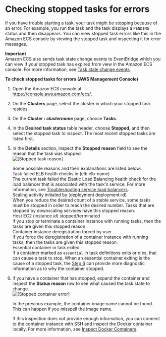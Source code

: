 # Checking stopped tasks for errors<a name="stopped-task-errors"></a>

If you have trouble starting a task, your task might be stopping because of an error\. For example, you run the task and the task displays a `PENDING` status and then disappears\. You can view stopped task errors like this in the Amazon ECS console by viewing the stopped task and inspecting it for error messages\.

**Important**  
Amazon ECS also sends task state change events to EventBridge which you can view if your stopped task has expired from view in the Amazon ECS console\. For more information, see [Task state change events](ecs_cwe_events.md#ecs_task_events)\.

**To check stopped tasks for errors \(AWS Management Console\)**

1. Open the Amazon ECS console at [https://console\.aws\.amazon\.com/ecs/](https://console.aws.amazon.com/ecs/)\.

1. On the **Clusters** page, select the cluster in which your stopped task resides\.

1. On the **Cluster : *clustername*** page, choose **Tasks**\.

1. In the **Desired task status** table header, choose **Stopped**, and then select the stopped task to inspect\. The most recent stopped tasks are listed first\.

1. In the **Details** section, inspect the **Stopped reason** field to see the reason that the task was stopped\.  
![\[Stopped task reason\]](http://docs.aws.amazon.com/AmazonECS/latest/developerguide/images/stopped_task_reason.png)

   Some possible reasons and their explanations are listed below:  
Task failed ELB health checks in \(elb elb\-name\)  
The current task failed the Elastic Load Balancing health check for the load balancer that is associated with the task's service\. For more information, see [Troubleshooting service load balancers](troubleshoot-service-load-balancers.md)\.  
Scaling activity initiated by \(deployment deployment\-id\)  
When you reduce the desired count of a stable service, some tasks must be stopped in order to reach the desired number\. Tasks that are stopped by downscaling services have this stopped reason\.   
Host EC2 \(instance *id*\) stopped/terminated  
If you stop or terminate a container instance with running tasks, then the tasks are given this stopped reason\.  
Container instance deregistration forced by user  
If you force the deregistration of a container instance with running tasks, then the tasks are given this stopped reason\.  
Essential container in task exited  
If a container marked as `essential` in task definitions exits or dies, that can cause a task to stop\. When an essential container exiting is the cause of a stopped task, the [Step 6](#status-reason-step) can provide more diagnostic information as to why the container stopped\.

1. <a name="status-reason-step"></a>If you have a container that has stopped, expand the container and inspect the **Status reason** row to see what caused the task state to change\.  
![\[Stopped container error\]](http://docs.aws.amazon.com/AmazonECS/latest/developerguide/images/stopped_container_status_reason.png)

   In the previous example, the container image name cannot be found\. This can happen if you misspell the image name\.

   If this inspection does not provide enough information, you can connect to the container instance with SSH and inspect the Docker container locally\. For more information, see [Inspect Docker Containers](docker-diags.md#docker-inspect)\.